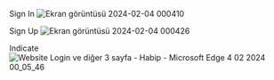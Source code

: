 Sign In
![Ekran görüntüsü 2024-02-04 000410](https://github.com/habipakyol/Website.Login/assets/127725897/fca8ebd6-ce45-42c3-97ba-cd7c5005029b)

Sign Up
![Ekran görüntüsü 2024-02-04 000426](https://github.com/habipakyol/Website.Login/assets/127725897/4cf99aee-7e9c-4ebb-9cee-ed04dfa2fd4a)


Indicate
![Website Login ve diğer 3 sayfa - Habip - Microsoft​ Edge 4 02 2024 00_05_46](https://github.com/habipakyol/Website.Login/assets/127725897/be49d580-c18b-4982-9c72-75771acded18)
